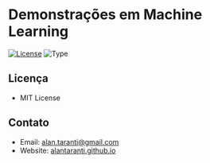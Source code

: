 # Demonstrações em Machine Learning
[![License](https://img.shields.io/github/license/AlanTaranti/MachineLearning)](LICENSE)
![Type](https://img.shields.io/badge/Type-LearningProject-orange)

## Licença
* MIT License

## Contato
* Email: [alan.taranti@gmail.com](mailto:alan.taranti@gmail.com)
* Website: [alantaranti.github.io](https://alantaranti.github.io/)
